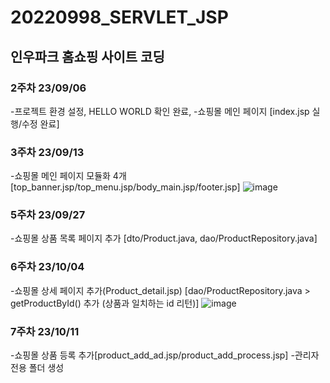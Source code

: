 # 20220998_SERVLET_JSP
## 인우파크 홈쇼핑 사이트 코딩
### 2주차 23/09/06
-프로젝트 환경 설정, HELLO WORLD 확인 완료,
-쇼핑몰 메인 페이지 [index.jsp 실행/수정 완료]

### 3주차 23/09/13
-쇼핑몰 메인 페이지 모듈화 4개
[top_banner.jsp/top_menu.jsp/body_main.jsp/footer.jsp]
![image](https://github.com/inuuuuuuu/JSP/assets/127916221/2322c6c1-3da8-4282-ab3e-decb09bfb0b7)

### 5주차 23/09/27
-쇼핑몰 상품 목록 페이지 추가
[dto/Product.java, dao/ProductRepository.java]

### 6주차 23/10/04
-쇼핑몰 상세 페이지 추가(Product_detail.jsp)
[dao/ProductRepository.java > getProductById() 추가 (상품과 일치하는 id 리턴)]
![image](https://github.com/inuuuuuuu/JSP/assets/127916221/5c3139ff-a4ad-4d4f-9cca-d2cead713a9c)

### 7주차 23/10/11
-쇼핑몰 상품 등록 추가[product_add_ad.jsp/product_add_process.jsp] -관리자 전용 폴더 생성
